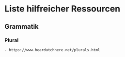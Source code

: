 # Liste hilfreicher Ressourcen

## Grammatik
  ### Plural
    - https://www.heardutchhere.net/plurals.html
